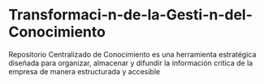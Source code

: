 # Transformaci-n-de-la-Gesti-n-del-Conocimiento
Repositorio Centralizado de Conocimiento es una herramienta estratégica diseñada para organizar, almacenar y difundir la información crítica de la empresa de manera estructurada y accesible
